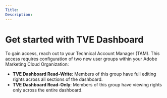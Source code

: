 ```yaml
---
Title:
Description:
---
```

# Get started with TVE Dashboard

To gain access, reach out to your Technical Account Manager (TAM). This access requires configuration of two new user groups within your Adobe Marketing Cloud Organization:

* **TVE Dashboard Read-Write**: Members of this group have full editing rights across all sections of the dashboard.
* **TVE Dashboard Read-Only**: Members of this group have viewing rights only across the entire dashboard.